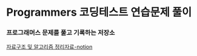 # Programmers 코딩테스트 연습문제 풀이
### 프로그래머스 문제를 풀고 기록하는 저장소
[자료구조 및 알고리즘 정리자료-notion](https://bejewled-metatarsal-0e5.notion.site/1d72248d36024a51a65d5438a97cc14f)
